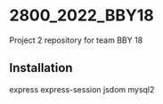 # 2800_2022_BBY18
Project 2 repository for team BBY 18

Installation
------------
express
express-session
jsdom
mysql2